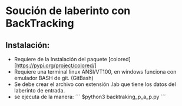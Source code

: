 # Soución de laberinto con BackTracking

## Instalación:
- Requiere de la Instalación del paquete [colored][https://pypi.org/project/colored/]
- Requiere una terminal linux  ANSI/VT100, en windows funciona con emulador BASH de git. (GitBash)
- Se debe crear el archivo con extensión .lab que tiene los datos del laberinto de entrada.
- se ejecuta de la manera:
´´´
$python3 backtraking_p_a_p.py
´´´
